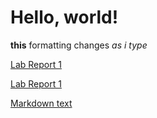 # Hello, world!
**this** formatting changes *as i type*

[Lab Report 1](https://jaevent.github.io/cse15l-lab-reports/lab-report-1-week-0)

[Lab Report 1](https://jaevent.github.io/cse15l-lab-reports/lab-report-2-week-1)

[Markdown text](https://jaevent.github.io/cse15l-lab-reports/markdown)
